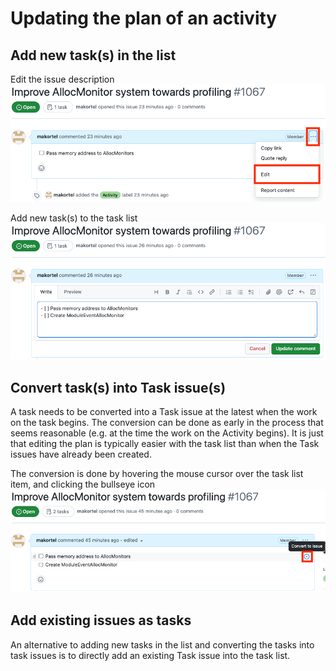 # Updating the plan of an activity

## Add new task(s) in the list

Edit the issue description
![Edit description](images/activity_plan_update_edit.png)

Add new task(s) to the task list
![Add task to list](images/activity_plan_update_add_task.png)

## Convert task(s) into Task issue(s)

A task needs to be converted into a Task issue at the latest when the work on the task begins. The conversion can be done as early in the process that seems reasonable (e.g. at the time the work on the Activity begins). It is just that editing the plan is typically easier with the task list than when the Task issues have already been created.

The conversion is done by hovering the mouse cursor over the task list item, and clicking the bullseye icon
![Convert task to an issue](images/activity_plan_update_convert_task.png)

## Add existing issues as tasks

An alternative to adding new tasks in the list and converting the tasks into task issues is to directly add an existing Task issue into the task list.
